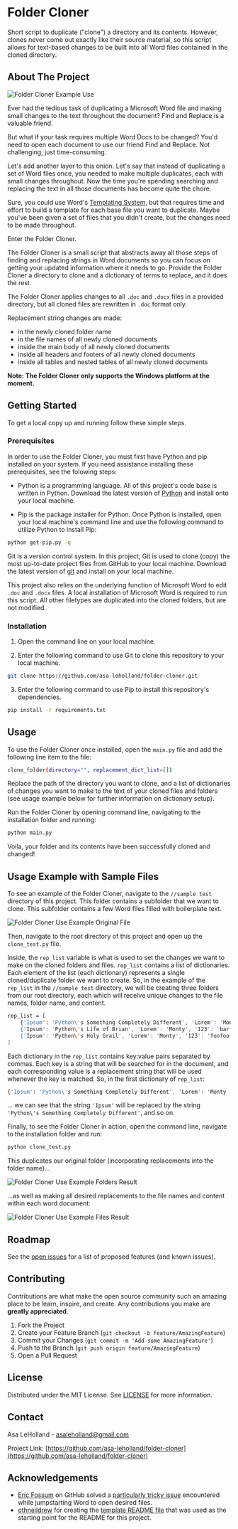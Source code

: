 # Folder Cloner
Short script to duplicate ("clone") a directory and its contents. However, clones never come out exactly like their source material, so this script allows for text-based changes to be built into all Word files contained in the cloned directory.


<!-- ABOUT THE PROJECT -->
## About The Project

![Folder Cloner Example Use][example-use]

Ever had the tedious task of duplicating a Microsoft Word file and making small changes to the text throughout the document? Find and Replace is a valuable friend.

But what if your task requires multiple Word Docs to be changed? You'd need to open each document to use our friend Find and Replace. Not challenging, just time-consuming.

Let's add another layer to this onion. Let's say that instead of duplicating a set of Word files once, you needed to make multiple duplicates, each with small changes throughout. Now the time you're spending searching and replacing the text in all those documents has become quite the chore.

Sure, you could use Word's [Templating System](https://docs.microsoft.com/en-us/power-platform/admin/using-word-templates-dynamics-365), but that requires time and effort to build a template for each base file you want to duplicate. Maybe you've been given a set of files that you didn't create, but the changes need to be made throughout.

Enter the Folder Cloner.

The Folder Cloner is a small script that abstracts away all those steps of finding and replacing strings in Word documents so you can focus on getting your updated information where it needs to go. Provide the Folder Cloner a directory to clone and a dictionary of terms to replace, and it does the rest.

The Folder Cloner applies changes to all `.doc` and `.docx` files in a provided directory, but all cloned files are rewritten in `.doc` format only. 

Replacement string changes are made:
* in the newly cloned folder name 
* in the file names of all newly cloned documents
* inside the main body of all newly cloned documents
* inside all headers and footers of all newly cloned documents
* inside all tables and nested tables of all newly cloned documents

**Note: The Folder Cloner only supports the Windows platform at the moment.**


<!-- ### Built With -->

<!-- * [Kivy](https://kivy.org/doc/stable/): a Python framework for developing user interface applications  -->


<!-- GETTING STARTED -->
## Getting Started

To get a local copy up and running follow these simple steps.

### Prerequisites

In order to use the Folder Cloner, you must first have Python and pip installed on your system. If you need assistance installing these prerequisites, see the folowing steps:
* Python is a programming language. All of this project's code base is written in Python. Download the latest version of [Python](https://www.python.org/downloads/) and install onto your local machine.

* Pip is the package installer for Python. Once Python is installed, open your local machine's command line and use the following command to utilize Python to install Pip:
```sh
python get-pip.py -g
```

Git is a version control system. In this project, Git is used to clone (copy) the most up-to-date project files from GitHub to your local machine. Download the latest version of [git](https://git-scm.com/download/win) and install on your local machine.

This project also relies on the underlying function of Microsoft Word to edit `.doc` and `.docx` files. A local installation of Microsoft Word is required to run this script. All other filetypes are duplicated into the cloned folders, but are not modified.


### Installation

1. Open the command line on your local machine.

2. Enter the following command to use Git to clone this repository to your local machine.
```sh
git clone https://github.com/asa-leholland/folder-cloner.git
```
3. Enter the following command to use Pip to install this repository's dependencies.
```sh
pip install -r requirements.txt
```



<!-- USAGE EXAMPLES -->
## Usage

To use the Folder Cloner once installed, open the `main.py` file and add the following line item to the file:

```sh
clone_folder(directory="", replacement_dict_list=[])
```

Replace the path of the directory you want to clone, and a list of dictionaries of changes you want to make to the text of your cloned files and folders (see usage example below for further information on dictionary setup).


Run the Folder Cloner by opening command line, navigating to the installation folder and running:
```sh
python main.py
```

Voila, your folder and its contents have been successfully cloned and changed!


## Usage Example with Sample Files

To see an example of the Folder Cloner, navigate to the `//sample test` directory of this project. This folder contains a subfolder that we want to clone. This subfolder contains a few Word files filled with boilerplate text.

![Folder Cloner Use Example Original File][use-files-before]


Then, navigate to the root directory of this project and open up the `clone_test.py` file.

Inside, the `rep_list` variable is what is used to set the changes we want to make on the cloned folders and files. `rep_list` contains a list of dictionaries. Each element of the list (each dictionary) represents a single cloned/duplicate folder we want to create. So, in the example of the `rep_list` in the `//sample test` directory, we will be creating three folders from our root directory, each which will receive unique changes to the file names, folder name, and content.

```sh
rep_list = [
	{'Ipsum': 'Python\'s Something Completely Different', 'Lorem': 'Monty ', '123': 'foobar'}, 
	{'Ipsum': 'Python\'s Life of Brian', 'Lorem': 'Monty', '123': 'barfoo'},
	{'Ipsum': 'Python\'s Holy Grail', 'Lorem': 'Monty', '123': 'foofoo'}, 
]
```

Each dictionary in the `rep_list` contains key:value pairs separated by commas. Each key is a string that will be searched for in the document, and each corresponding value is a replacement string that will be used whenever the key is matched. So, in the first dictionary of `rep_list`:
```sh
{'Ipsum': 'Python\'s Something Completely Different', 'Lorem': 'Monty ', '123': 'foobar'}, 
```
... we can see that the string `'Ipsum'` will be replaced by the string `'Python\'s Something Completely Different'`, and so on.

Finally, to see the Folder Cloner in action, open the command line, navigate to the installation folder and run:
```sh
python clone_test.py
```

This duplicates our original folder (incorporating replacements into the folder name)...

![Folder Cloner Use Example Folders Result][use-folders-after]

...as well as making all desired replacements to the file names and content within each word document:

![Folder Cloner Use Example Files Result][use-files-after]

<!-- ROADMAP -->
## Roadmap

See the [open issues](https://github.com/asa-leholland/folder-cloner/issues) for a list of proposed features (and known issues).



<!-- CONTRIBUTING -->
## Contributing

Contributions are what make the open source community such an amazing place to be learn, inspire, and create. Any contributions you make are **greatly appreciated**.

1. Fork the Project
2. Create your Feature Branch (`git checkout -b feature/AmazingFeature`)
3. Commit your Changes (`git commit -m 'Add some AmazingFeature'`)
4. Push to the Branch (`git push origin feature/AmazingFeature`)
5. Open a Pull Request



<!-- LICENSE -->
## License

Distributed under the MIT License. See [LICENSE](https://github.com/asa-holland/folder-cloner/LICENSE.txt) for more information.



<!-- CONTACT -->
## Contact

Asa LeHolland - asaleholland@gmail.com

Project Link: [https://github.com/asa-leholland/folder-cloner](https://github.com/asa-leholland/folder-cloner)



<!-- ACKNOWLEDGEMENTS -->
## Acknowledgements

* [Eric Fossum](https://github.com/fossum) on GitHub solved a [particularly tricky issue](https://gist.github.com/rdapaz/63590adb94a46039ca4a10994dff9dbe/) encountered while jumpstarting Word to open desired files.
* [othneildrew](https://github.com/othneildrew) for creating the [template README file](https://github.com/othneildrew/Best-README-Template) that was used as the starting point for the README for this project. 



<!-- MARKDOWN LINKS & IMAGES -->
[linkedin-shield]: https://img.shields.io/badge/-LinkedIn-black.svg?style=flat-square&logo=linkedin&colorB=555
[linkedin-url]: https://www.linkedin.com/in/asa-holland-a2a0b5b7/
[example-use]: images/example-use-folder-cloner.gif
[use-files-after]: images/sample_files_after.JPG
[use-files-before]: images/sample_files_before.JPG
[use-folders-after]: images/sample_folders_after.JPG
